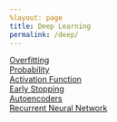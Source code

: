 ```yaml
---
%layout: page
title: Deep Learning
permalink: /deep/
---
```


<a class="page-link" href="over">Overfitting</a><br>
<a class="page-link" href="prob1">Probability</a><br>
<a class="page-link" href="activ">Activation Function</a><br>
<a class="page-link" href="early">Early Stopping</a><br>
<a class="page-link" href="auto">Autoencoders</a><br>
<a class="page-link" href="recurrent">Recurrent Neural Network</a>


